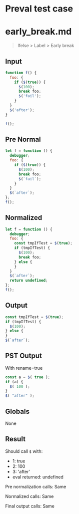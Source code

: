 # Preval test case

# early_break.md

> Ifelse > Label > Early break
>
>

## Input

`````js filename=intro
function f() {
  foo: {
    if ($(true)) {
      $(100);
      break foo;
      $('fail');
    }
  }
  $('after');
}

f();
`````

## Pre Normal


`````js filename=intro
let f = function () {
  debugger;
  foo: {
    if ($(true)) {
      $(100);
      break foo;
      $(`fail`);
    }
  }
  $(`after`);
};
f();
`````

## Normalized


`````js filename=intro
let f = function () {
  debugger;
  foo: {
    const tmpIfTest = $(true);
    if (tmpIfTest) {
      $(100);
      break foo;
    } else {
    }
  }
  $(`after`);
  return undefined;
};
f();
`````

## Output


`````js filename=intro
const tmpIfTest = $(true);
if (tmpIfTest) {
  $(100);
} else {
}
$(`after`);
`````

## PST Output

With rename=true

`````js filename=intro
const a = $( true );
if (a) {
  $( 100 );
}
$( "after" );
`````

## Globals

None

## Result

Should call `$` with:
 - 1: true
 - 2: 100
 - 3: 'after'
 - eval returned: undefined

Pre normalization calls: Same

Normalized calls: Same

Final output calls: Same
